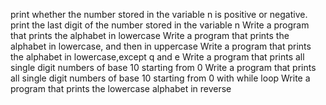 print whether the number stored in the variable n is positive or negative.
print the last digit of the number stored in the variable n
Write a program that prints the alphabet in lowercase
Write a program that prints the alphabet in lowercase, and then in uppercase
Write a program that prints the alphabet in lowercase,except q and e
Write a program that prints all single digit numbers of base 10 starting from 0
Write a program that prints all single digit numbers of base 10 starting from 0 with while loop
Write a program that prints the lowercase alphabet in reverse
